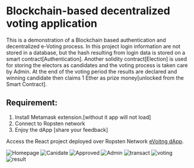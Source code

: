 # Blockchain-based decentralized voting application

This is a demonstration of a Blockchain based authentication and decentralized e-Voting process. In this project login information are not stored in a database, but the hash resulting from login data is stored on a smart contract[Authentication].
Another solidity contract[Election] is used for storing the electors as candidates and the voting process is taken care by Admin. At the end of the voting period the results are declared and winning candidate then claims  1 Ether as prize money[unlocked from the Smart Contract].

## Requirement: 
1. Install Metamask extension.[without it app will not load]
2. Connect to Ropsten network
3. Enjoy the dApp [share your feedback]

Access the React project deployed over Ropsten Network [eVoitng dApp](https://parasgr7.github.io/).

![Homepage](https://github.com/Parasgr7/e-Voting-dApp/client/src/img/1.png "Homepage")
![Canidate](https://github.com/Parasgr7/e-Voting-dApp/client/src/img/2.png "Register as Canidate")
![Approved](https://github.com/Parasgr7/e-Voting-dApp/client/src/img/3.png "Approved Canidate")
![Admin](https://github.com/Parasgr7/e-Voting-dApp/client/src/img/4.png "Admin section")
![transact](https://github.com/Parasgr7/e-Voting-dApp/client/src/img/5.png "Transaction")
![voting](https://github.com/Parasgr7/e-Voting-dApp/client/src/img/5.png "Voting")
![result](https://github.com/Parasgr7/e-Voting-dApp/client/src/img/5.png "Result")



